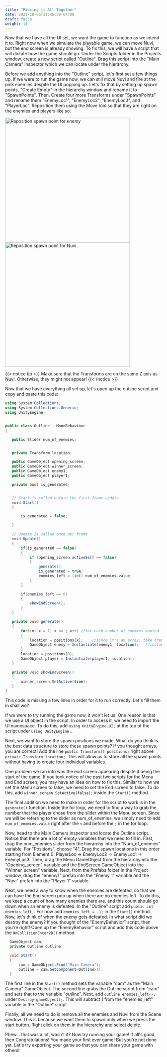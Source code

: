 ```yaml
---
title: "Piecing it All Together"
date: 2021-10-06T11:45:38-07:00
draft: false
weight: 14
---
```


Now that we have all the UI set, we want the game to function as we intend it to. Right now when we simulate the playable game, we can move Nuvi, but the end screen is already showing.
To fix this, we will have a script that will dictate how the game should go. Under the Scripts folder in the Projects window, create a new script called "Outline". Drag this script into the "Main Camera" inspector which we can locate under the hierarchy.

Before we add anything into the "Outline" script, let's first set a few things up. If we were to run the game now, we can still move Nuvi and fire at the pink enemies despite the UI popping up. Let's fix that by setting up spawn points.
"Create Empty" in the hierarchy window and rename it to "SpawnPoints". Then, Create four more Transforms under "SpawnPoints" and rename them "EnemyLoc1", "EnemyLoc2", "EnemyLoc3", and "PlayerLoc". Reposition them using the Move tool so that they are right on the enemies and players like so:

<img src="../img/13_enemyspawn.png" alt="Reposition spawn point for enemy" width="400"/>
<img src="../img/13_playerspawn.png" alt="Reposition spawn point for Nuvi" width="400"/>

{{< notice tip >}}
Make sure that the Transforms are on the same Z axis as Nuvi. Otherwise, they might not appear!
{{< /notice >}}

Now that we have everything all set up, let's open up the outline script and copy and paste this code:

```csharp
using System.Collections;
using System.Collections.Generic;
using UnityEngine;


public class Outline : MonoBehaviour
{

   public Slider num_of_enemies;


   private Transform location;

   public GameObject opening_screen;
   public GameObject winner_screen;
   public GameObject enemy1;
   public GameObject player1;

   private bool is_generated;


   // Start is called before the first frame update
   void Start()
   {

       is_generated = false;

   }

   // Update is called once per frame
   void Update()
   {
       if(is_generated == false)
       {
           if (opening_screen.activeSelf == false)
           {
               generate();
               is_generated = true;
               enemies_left = (int) num_of_enemies.value;
           }
       }

       if(enemies_left == 0)
       {
           showEndScreen();
       }
   }

   private void generate()
   {
       for(int x = 1; x <= ; x++) //for each number of enemies wanted from the slider
       {
           location = positions[x];    //since it's an array, take transform from index x
           GameObject enemy = Instantiate(enemy1, location);   //instantiate enemy at chosen location
       }
       location = positions[0];
       GameObject player = Instantiate(player1, location);
   }

   private void showEndScreen()
   {
       winner_screen.SetActive(true);
   }
}
```

This code is missing a few lines in order for it to run correctly. Let's fill them in shall we?

If we were to try running the game now, it won't let us. One reason is that we use a UI object in the script. In order to access it, we need to import the UI namespace. To do this, add `using UnityEngine.UI;` at the top of the script under `using UnityEngine;`.

Next, we want to store the spawn positions we made. What do you think is the best data structure to store these spawn points? If you thought arrays, you are correct! Add the line `public Transform[] positions;` right above `private Transform location;`. This will allow us to store all the spawn points without having to create four individual variables.

One problem we ran into was the end screen appearing despite it being the start of the game. If you took notice of the past two scripts for the Menu and End screen, you may have an idea on how to fix this. Similar to how we set the Menu screen to false, we need to set the End screen to false. To do this, add `winner_screen.SetActive(false);` inside the `Start()` method.

The final addition we need to make in order for the script to work is in the `generate()` function. Inside the for loop, we need to find a way to grab the number that the player chose from the slider within the Menu screen. Since we will be referring to the slider as num_of_enemies, we simply need to add `num_of_enemies.value` right after the `<` and before the `;` in the for loop.

Now, head to the Main Camera inspector and locate the Outline script. Notice that there are a lot of empty variables that we need to fill in. First, drag the num_enemies slider from the hierarchy into the "Num_of_enemies" variable. For "Positions", choose "4". Drag the spawn locations in this order starting from Element 0: PlayerLoc → EnemyLoc2 → EnemyLoc1 → EnemyLoc3. Then, drag the Menu GameObject from the hierarchy into the "Opening_screen" variable and the EndScreen GameObject into the "Winner_screen" variable. Next, from the Prefabs folder in the Project window, drag the "enemy1" prefab into the "Enemy 1" variable and the "Nuvi" prefab into the "Player 1" variable.

Next, we need a way to know when the enemies are defeated, so that we can have the End screen pop up when there are no enemies left. To do this, we keep a count of how many enemies there are, and this count should go down when an enemy is defeated. In the "Outline" script add `public int enemies_left;`. For now add `enemies_left = -1;` in the `Start()` method. Now, let's think of when the enemy gets defeated. In what script did we destroy the enemy? If you thought of the "EnemyBehavior" script, then you're right! Open up the "EnemyBehavior" script and add this code above the `OnCollisionEnter2D()` method:

```csharp
  GameObject cam;
  private Outline outline;

  void Start()
  {
      cam = GameObject.Find("Main Camera");
      outline = cam.GetComponent<Outline>();
  }
```

The first line in the `Start()` method sets the variable "cam" as the "Main Camera" GameObject. The second line grabs the Outline script from "cam" and sets that to the variable "outline". Next, add `outline.enemies_left--;` under `Destroy(gameObject);`. This will subtract 1 from the "enemies_left" variable in the "Outline" script.

Finally, all we need to do is remove all the enemies and Nuvi from the Scene window. This is because we want them to spawn only when we press the start button. Right click on them in the hierarchy and select delete.

Phew... that was a lot, wasn't it? Now try running your game! If all's good, then Congratulations! You made your first ever game! But you're not done yet. Let's try exporting your game so that you can share your game with others!
